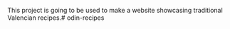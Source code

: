 This project is going to be used to make a website showcasing traditional
Valencian recipes.# odin-recipes
